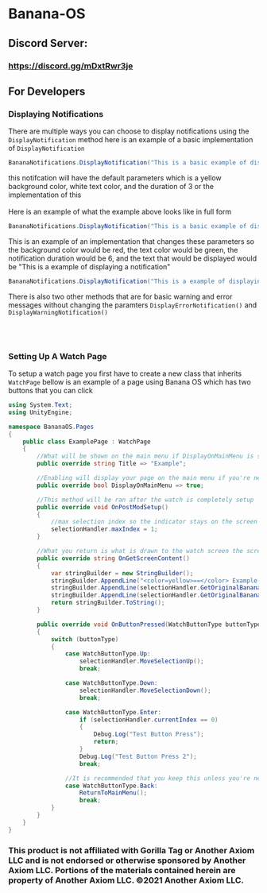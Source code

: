 # Banana-OS
## Discord Server: 
### https://discord.gg/mDxtRwr3je


## For Developers
### Displaying Notifications
There are multiple ways you can choose to display notifications using the `DisplayNotification` method here is an example of a basic implementation of `DisplayNotification`
```cs
BananaNotifications.DisplayNotification("This is a basic example of displaying a notification");
```
this notifcation will have the default parameters which is a yellow background color, white text color, and the duration of 3 or the implementation of this
<br>
<br>
Here is an example of what the example above looks like in full form
```cs
BananaNotifications.DisplayNotification("This is a basic example of displaying a notification", Color.yellow, Color.white, 3);
```
This is an example of an implementation that changes these parameters so the background color would be red, the text color would be green, the notification duration would be 6, and the text that would be displayed would be "This is a example of displaying a notification"
```cs
BananaNotifications.DisplayNotification("This is a example of displaying a notification", Color.red, Color.green, 6);
```
There is also two other methods that are for basic warning and error messages without changing the paramters `DisplayErrorNotification()` and `DisplayWarningNotification()`

<br><br>

### Setting Up A Watch Page
To setup a watch page you first have to create a new class that inherits `WatchPage` bellow is an example of a page using Banana OS which has two buttons that you can click
```cs
using System.Text;
using UnityEngine;

namespace BananaOS.Pages
{
    public class ExamplePage : WatchPage
    {
        //What will be shown on the main menu if DisplayOnMainMenu is set to true
        public override string Title => "Example";

        //Enabling will display your page on the main menu if you're nesting pages you should set this to false
        public override bool DisplayOnMainMenu => true;

        //This method will be ran after the watch is completely setup
        public override void OnPostModSetup()
        {
            //max selection index so the indicator stays on the screen
            selectionHandler.maxIndex = 1;
        }

        //What you return is what is drawn to the watch screen the screen will be updated everytime you press a button
        public override string OnGetScreenContent()
        {
            var stringBuilder = new StringBuilder();
            stringBuilder.AppendLine("<color=yellow>==</color> Example <color=yellow>==</color>");
            stringBuilder.AppendLine(selectionHandler.GetOriginalBananaOSSelectionText(0, "Test Button"));
            stringBuilder.AppendLine(selectionHandler.GetOriginalBananaOSSelectionText(1, "Test Button 2"));
            return stringBuilder.ToString();
        }

        public override void OnButtonPressed(WatchButtonType buttonType)
        {
            switch (buttonType)
            {
                case WatchButtonType.Up:
                    selectionHandler.MoveSelectionUp();
                    break;

                case WatchButtonType.Down:
                    selectionHandler.MoveSelectionDown();
                    break;

                case WatchButtonType.Enter:
                    if (selectionHandler.currentIndex == 0)
                    {
                        Debug.Log("Test Button Press");
                        return;
                    }
                    Debug.Log("Test Button Press 2");
                    break;

                //It is recommended that you keep this unless you're nesting pages if so you should use the SwitchToPage method
                case WatchButtonType.Back:
                    ReturnToMainMenu();
                    break;
            }
        }
    }
}
```

### This product is not affiliated with Gorilla Tag or Another Axiom LLC and is not endorsed or otherwise sponsored by Another Axiom LLC. Portions of the materials contained herein are property of Another Axiom LLC. ©2021 Another Axiom LLC.
